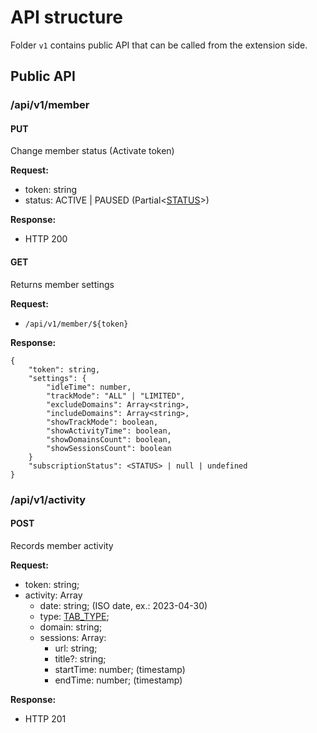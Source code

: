 # API structure

Folder `v1` contains public API that can be called from the extension side.

## Public API

### /api/v1/member
#### PUT
Change member status (Activate token)

**Request:**
 - token: string
 - status: ACTIVE | PAUSED (Partial<[STATUS](../../prisma/schema.prisma)>)

**Response:**
 - HTTP 200

#### GET
Returns member settings

**Request:**
 - `/api/v1/member/${token}`

**Response:**
```
{
    "token": string,
    "settings": {
        "idleTime": number,
        "trackMode": "ALL" | "LIMITED",
        "excludeDomains": Array<string>,
        "includeDomains": Array<string>,
        "showTrackMode": boolean,
        "showActivityTime": boolean,
        "showDomainsCount": boolean,
        "showSessionsCount": boolean
    }
    "subscriptionStatus": <STATUS> | null | undefined
}
```


### /api/v1/activity
#### POST
Records member activity

**Request:**
 - token: string;
 - activity: Array
   - date: string; (ISO date, ex.: 2023-04-30)
   - type: [TAB_TYPE](../../prisma/schema.prisma);
   - domain: string;
   - sessions: Array:
     - url: string;
     - title?: string;
     - startTime: number; (timestamp)
     - endTime: number; (timestamp)

**Response:**
- HTTP 201